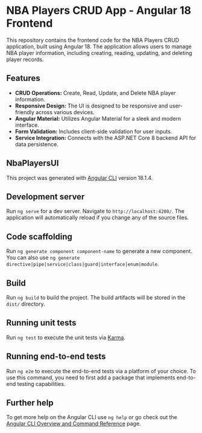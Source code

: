 # NBA Players CRUD App - Angular 18 Frontend

This repository contains the frontend code for the NBA Players CRUD application, built using Angular 18. The application allows users to manage NBA player information, including creating, reading, updating, and deleting player records.

## Features

-   **CRUD Operations:** Create, Read, Update, and Delete NBA player information.
-   **Responsive Design:** The UI is designed to be responsive and user-friendly across various devices.
-   **Angular Material:** Utilizes Angular Material for a sleek and modern interface.
-   **Form Validation:** Includes client-side validation for user inputs.
-   **Service Integration:** Connects with the ASP.NET Core 8 backend API for data persistence.


## NbaPlayersUI

This project was generated with [Angular CLI](https://github.com/angular/angular-cli) version 18.1.4.
 
## Development server

Run `ng serve` for a dev server. Navigate to `http://localhost:4200/`. The application will automatically reload if you change any of the source files.

## Code scaffolding

Run `ng generate component component-name` to generate a new component. You can also use `ng generate directive|pipe|service|class|guard|interface|enum|module`.

## Build

Run `ng build` to build the project. The build artifacts will be stored in the `dist/` directory.

## Running unit tests

Run `ng test` to execute the unit tests via [Karma](https://karma-runner.github.io).

## Running end-to-end tests

Run `ng e2e` to execute the end-to-end tests via a platform of your choice. To use this command, you need to first add a package that implements end-to-end testing capabilities.

## Further help

To get more help on the Angular CLI use `ng help` or go check out the [Angular CLI Overview and Command Reference](https://angular.dev/tools/cli) page.
